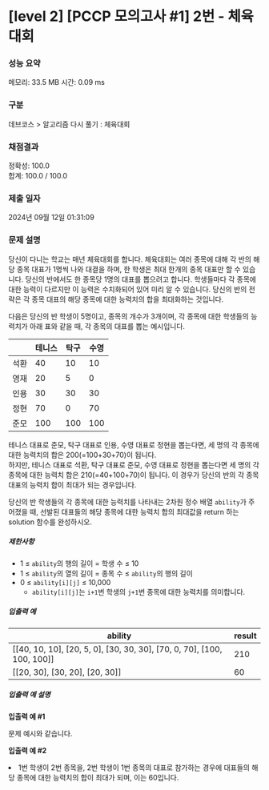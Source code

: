 # [level 2] [PCCP 모의고사 #1] 2번 - 체육대회

### 성능 요약

메모리: 33.5 MB 시간: 0.09 ms

### 구분

데브코스 > 알고리즘 다시 풀기 : 체육대회

### 채점결과

정확성: 100.0<br/>합계: 100.0 / 100.0

### 제출 일자

2024년 09월 12일 01:31:09

### 문제 설명

<p>당신이 다니는 학교는 매년 체육대회를 합니다. 체육대회는 여러 종목에 대해 각 반의 해당 종목 대표가 1명씩 나와 대결을 하며, 한 학생은 최대 한개의 종목 대표만 할 수 있습니다. 당신의 반에서도 한 종목당 1명의 대표를 뽑으려고 합니다. 학생들마다 각 종목에 대한 능력이 다르지만 이 능력은 수치화되어 있어 미리 알 수 있습니다. 당신의 반의 전략은 각 종목 대표의 해당 종목에 대한 능력치의 합을 최대화하는 것입니다.</p>

<p>다음은 당신의 반 학생이 5명이고, 종목의 개수가 3개이며, 각 종목에 대한 학생들의 능력치가 아래 표와 같을 때, 각 종목의 대표를 뽑는 예시입니다.</p>

<table class="table">
        <thead><tr>
<th></th>
<th>테니스</th>
<th>탁구</th>
<th>수영</th>
</tr>
</thead>
        <tbody><tr>
<td>석환</td>
<td>40</td>
<td>10</td>
<td>10</td>
</tr>
<tr>
<td>영재</td>
<td>20</td>
<td>5</td>
<td>0</td>
</tr>
<tr>
<td>인용</td>
<td>30</td>
<td>30</td>
<td>30</td>
</tr>
<tr>
<td>정현</td>
<td>70</td>
<td>0</td>
<td>70</td>
</tr>
<tr>
<td>준모</td>
<td>100</td>
<td>100</td>
<td>100</td>
</tr>
</tbody>
      </table>

<p><span>테니스 대표로 준모, 탁구 대표로 인용, 수영 대표로 정현을 뽑는다면, 세 명의 각 종목에 대한 능력치의 합은 200(=100+30+70)이 됩니다.<br /></span>하지만, 테니스 대표로 석환, 탁구 대표로 준모, 수영 대표로 정현을 뽑는다면 세 명의 각 종목에 대한 능력치 합은 210(=40+100+70)이 됩니다. 이 경우가 당신의 반의 각 종목 대표의 능력치 합이 최대가 되는 경우입니다.<span></span></p>

<p>당신의 반 학생들의 각 종목에 대한 능력치를 나타내는 2차원 정수 배열 <code>ability</code>가 주어졌을 때, 선발된 대표들의 해당 종목에 대한 능력치 합의 최대값을 return 하는 solution 함수를 완성하시오.</p>

<h5>제한사항</h5>

<ul>
<li>1 ≤ <code>ability</code>의 행의 길이 = 학생 수 ≤ 10</li>
<li>1 ≤ <code>ability</code>의 열의 길이 = 종목 수 ≤ <code>ability</code>의 행의 길이
</li>
<li>0 ≤ <code>ability[i][j]</code> ≤ 10,000<ul><li><code>ability[i][j]</code>는 <code>i+1</code>번 학생의 <code>j+1</code>번 종목에 대한 능력치를 의미합니다.</li></ul></li>
</ul>

<h5>입출력 예</h5>
<table class="table">
        <thead><tr>
<th>ability</th>
<th>result</th>
</tr>
</thead>
        <tbody><tr>
<td>[[40, 10, 10], [20, 5, 0], [30, 30, 30], [70, 0, 70], [100, 100, 100]]	</td>
<td>210</td>
</tr>
<tr>
<td>[[20, 30], [30, 20], [20, 30]]	</td>
<td>60</td>
</tr>
</tbody>
      </table>
<h5>입출력 예 설명</h5>

<p><strong>입출력 예 #1</strong></p>

<p>문제 예시와 같습니다.</p>

<p><strong>입출력 예 #2</strong></p>

<li>1번 학생이 2번 종목을, 2번 학생이 1번 종목의 대표로 참가하는 경우에 대표들의 해당 종목에 대한 능력치의 합이 최대가 되며, 이는 60입니다.</li>
